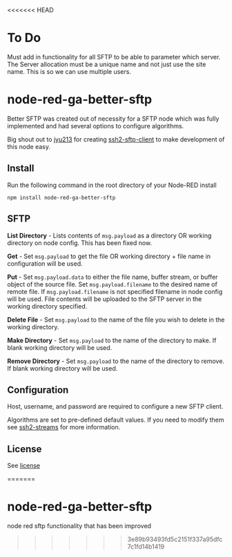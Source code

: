 <<<<<<< HEAD
# To Do 

Must add in functionality for all SFTP to be able to parameter which server. The Server allocation must be a unique name 
and not just use the site name. This is so we can use multiple users.

# node-red-ga-better-sftp

Better SFTP was created out of necessity for a SFTP node which 
was fully implemented and had several options to configure algorithms.

Big shout out to [jyu213][https://github.com/jyu213] for creating [ssh2-sftp-client][https://github.com/jyu213/ssh2-sftp-client] to make development
of this node easy.

Install
-------

Run the following command in the root directory of your Node-RED install

    npm install node-red-ga-better-sftp
    
SFTP
-------
**List Directory** - Lists contents of `msg.payload` as a directory OR working directory on node config.
This has been fixed now.

**Get** - Set `msg.payload` to get the file OR working directory + file name in configuration will be used.

**Put** - Set `msg.payload.data` to either the file name, buffer stream, or buffer object of the source file. 
Set `msg.payload.filename` to the desired name of remote file. 
If `msg.payload.filename` is not specified filename in node config will be used. 
File contents will be uploaded to the SFTP server in the working directory specified.

**Delete File** - Set `msg.payload` to the name of the file you wish to delete in the working directory.

**Make Directory** - Set `msg.payload` to the name of the directory to make. If blank working directory will be used.

**Remove Directory** - Set `msg.payload` to the name of the directory to remove. If blank working directory will be used.

Configuration
-------

Host, username, and password are required to configure a new SFTP client.

Algorithms are set to pre-defined default values. If you need to modify them see
[ssh2-streams][https://github.com/mscdex/ssh2-streams] for more information.

License
-------

See [license](https://github.com/sublime93/node-red-contrib-better-sftp/blob/master/LICENSE)


[https://github.com/mscdex/ssh2-streams]: https://github.com/mscdex/ssh2-streams
[https://github.com/jyu213]: https://github.com/jyu213
[https://github.com/jyu213/ssh2-sftp-client]: https://github.com/jyu213/ssh2-sftp-client
=======
# node-red-ga-better-sftp
node red sftp functionality that has been improved
>>>>>>> 3e89b93493fd5c2151f337a95dfc7c1fd14b1419
